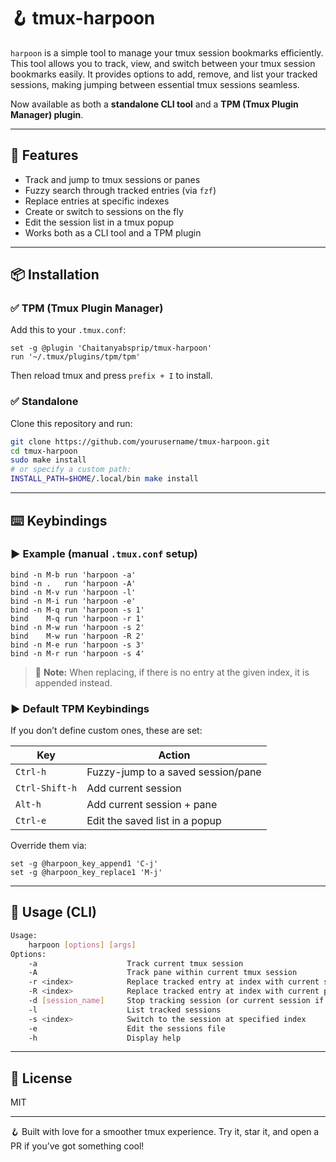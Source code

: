 # 🪝 tmux-harpoon

`harpoon` is a simple tool to manage your tmux session bookmarks efficiently.
This tool allows you to track, view, and switch between your tmux session
bookmarks easily. It provides options to add, remove, and list your tracked
sessions, making jumping between essential tmux sessions seamless.

Now available as both a **standalone CLI tool** and a **TPM (Tmux Plugin Manager)
plugin**.

---

## 🚀 Features

* Track and jump to tmux sessions or panes
* Fuzzy search through tracked entries (via `fzf`)
* Replace entries at specific indexes
* Create or switch to sessions on the fly
* Edit the session list in a tmux popup
* Works both as a CLI tool and a TPM plugin

---

## 📦 Installation

### ✅ TPM (Tmux Plugin Manager)

Add this to your `.tmux.conf`:

```tmux
set -g @plugin 'Chaitanyabsprip/tmux-harpoon'
run '~/.tmux/plugins/tpm/tpm'
```

Then reload tmux and press `prefix + I` to install.

### ✅ Standalone

Clone this repository and run:

```sh
git clone https://github.com/yourusername/tmux-harpoon.git
cd tmux-harpoon
sudo make install
# or specify a custom path:
INSTALL_PATH=$HOME/.local/bin make install
```

---

## ⌨️ Keybindings

### ▶️ Example (manual `.tmux.conf` setup)

```tmux
bind -n M-b run 'harpoon -a'
bind -n .   run 'harpoon -A'
bind -n M-v run 'harpoon -l'
bind -n M-i run 'harpoon -e'
bind -n M-q run 'harpoon -s 1'
bind    M-q run 'harpoon -r 1'
bind -n M-w run 'harpoon -s 2'
bind    M-w run 'harpoon -R 2'
bind -n M-e run 'harpoon -s 3'
bind -n M-r run 'harpoon -s 4'
```

> 📝 **Note:** When replacing, if there is no entry at the given index, it is
appended instead.

### ▶️ Default TPM Keybindings

If you don’t define custom ones, these are set:

| Key            | Action                             |
| -------------- | ---------------------------------- |
| `Ctrl-h`       | Fuzzy-jump to a saved session/pane |
| `Ctrl-Shift-h` | Add current session                |
| `Alt-h`        | Add current session + pane         |
| `Ctrl-e`       | Edit the saved list in a popup     |

Override them via:

```tmux
set -g @harpoon_key_append1 'C-j'
set -g @harpoon_key_replace1 'M-j'
```

---

## 🧪 Usage (CLI)

```sh
Usage:
    harpoon [options] [args]
Options:
    -a                    Track current tmux session
    -A                    Track pane within current tmux session
    -r <index>            Replace tracked entry at index with current session
    -R <index>            Replace tracked entry at index with current pane within session
    -d [session_name]     Stop tracking session (or current session if name not provided)
    -l                    List tracked sessions
    -s <index>            Switch to the session at specified index
    -e                    Edit the sessions file
    -h                    Display help
```

---

## 📄 License

MIT

---

🪝 Built with love for a smoother tmux experience. Try it, star it, and open a
PR if you’ve got something cool!
